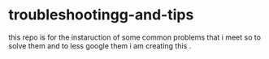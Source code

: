 # troubleshootingg-and-tips
this repo is for the instaruction of some common problems that i meet so to solve them and to less google them i am creating this .
